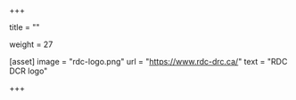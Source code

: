 +++

title = ""

weight = 27

[asset]
  image = "rdc-logo.png"
  url = "https://www.rdc-drc.ca/"
  text = "RDC DCR logo"

+++
